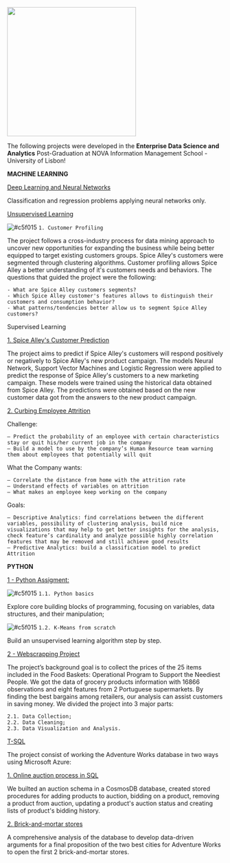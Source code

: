 <img src="https://github.com/AndrePatchy/NOVA-IMS/blob/main/novaimsimage.png?raw=true" width="300" height="300" /> 

The following projects were developed in the **Enterprise Data Science and Analytics** Post-Graduation at NOVA Information Management School - University of Lisbon!

**MACHINE LEARNING**

[Deep Learning and Neural Networks](./machine_learning/deep_learning/predict_imdb_reviews.ipynb) <p>
Classification and regression problems applying neural networks only.

[Unsupervised Learning](https://github.com/AndrePatchy/nova-ims/blob/main/machine_learning/ml_unsupervised_learning/Deliverables/DSML_202223_Cluster_Group21_Notebook.ipynb) <p> 
![#c5f015](https://via.placeholder.com/15/c5f015/c5f015.png) `1. Customer Profiling` <p> 
The project follows a cross-industry process for data mining approach to uncover new opportunities for expanding the business while being better equipped to target existing customers groups. Spice Alley's customers were segmented through clustering algorithms. Customer profiling allows Spice Alley a better understanding of it's customers needs and behaviors. The questions that guided the project were the following:

    - What are Spice Alley customers segments? 
    - Which Spice Alley customer's features allows to distinguish their customers and consumption behavior?
    - What patterns/tendencies better allow us to segment Spice Alley customers? 

Supervised Learning <p> 
[1. Spice Alley's Customer Prediction](./machine_learning/ml_supervised_learning/Deliverables/DSML_202223_Predictive_Group21_Notebook.ipynb) <p> 
The project aims to predict if Spice Alley's customers will respond positively or negatively to Spice Alley's new product campaign. The models Neural Network, Support Vector Machines and Logistic Regression were applied to predict the response of Spice Alley's customers to a new marketing campaign. These models were trained using the historical data obtained from Spice Alley. The predictions were obtained based on the new customer data got from the answers to the new product campaign.  

[2. Curbing Employee Attrition](https://github.com/AndrePatchy/nova-ims/blob/main/machine_learning/curbing_employee_attrition/Curbing%20Employee%20Attrition%20NB.ipynb) <p>
Challenge:

    — Predict the probability of an employee with certain characteristics stay or quit his/her current job in the company
    — Build a model to use by the company’s Human Resource team warning them about employees that potentially will quit

What the Company wants: 

    — Correlate the distance from home with the attrition rate
    — Understand effects of variables on attrition
    — What makes an employee keep working on the company

Goals: 

    — Descriptive Analytics: find correlations between the different variables, possibility of clustering analysis, build nice visualizations that may help to get better insights for the analysis, check feature’s cardinality and analyze possible highly correlation features that may be removed and still achieve good results 
    — Predictive Analytics: build a classification model to predict Attrition

**PYTHON**

[1 - Python Assigment:](./python/python_assignment.ipynb) 

![#c5f015](https://via.placeholder.com/15/c5f015/c5f015.png) `1.1. Python basics` <p> 
Explore core building blocks of programming, focusing on variables, data structures, and their manipulation;

![#c5f015](https://via.placeholder.com/15/c5f015/c5f015.png) `1.2. K-Means from scratch` <p> 
Build an unsupervised learning algorithm step by step.

[2 - Webscrapping Project](./python/webscrapping_project) <p>
The project’s background goal is to collect the prices of the 25 items included in the Food Baskets: Operational Program to Support the Neediest People. We got the data of grocery products information with 16866 observations and eight features from 2 Portuguese supermarkets. By finding the best bargains among retailers, our analysis can assist customers in saving money. We divided the project into 3 major parts:

    2.1. Data Collection;
    2.2. Data Cleaning;
    2.3. Data Visualization and Analysis.

[T-SQL](./t-sql)

The project consist of working the Adventure Works database in two ways using Microsoft Azure:

[1. Online auction process in SQL](./t-sql/auction_script.sql) <p> 
We builted an auction schema in a CosmosDB database, created stored procedures for adding products to auction, bidding on a product, removing a product from auction, updating a product's auction status and creating lists of product's bidding history. 

[2. Brick-and-mortar stores](./t-sql/part_2/Part_2_script.sql) <p>
A comprehensive analysis of the database to develop data-driven arguments for a final proposition of the two best cities for Adventure Works to open the first 2 brick-and-mortar stores. 
